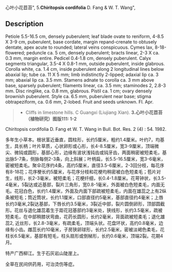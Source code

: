 心叶小花苣苔",
5.**Chiritopsis cordifolia** D. Fang & W. T. Wang",

## Description
Petiole 5.5-16.5 cm, densely puberulent; leaf blade ovate to reniform, 4-8.5 X 3-9 cm, puberulent, base cordate, margin repand-crenate to obtusely dentate, apex acute to rounded; lateral veins conspicuous. Cymes lax, 8-18-flowered; peduncle ca. 5 cm, densely puberulent; bracts linear, 2-3 X ca. 0.3 mm, margin entire. Pedicel 0.4-1.8 cm, densely puberulent. Calyx segments triangular, 3.5-4 X 0.8-1 mm, outside puberulent, inside glabrous. Corolla white, ca. 1.4 cm, inside puberulent along 2 longitudinal lines below abaxial lip; tube ca. 11 X 5 mm; limb indistinctly 2-lipped; adaxial lip ca. 3 mm; abaxial lip ca. 3.5 mm. Stamens adnate to corolla ca. 3 mm above base, sparsely puberulent; filaments linear, ca. 3.5 mm; staminodes 2, 2.8-3 mm. Disc ringlike, ca. 0.8 mm, glabrous. Pistil ca. 1 cm; ovary densely brownish puberulent. Style ca. 6.5 mm, puberulent near base; stigma obtrapeziform, ca. 0.6 mm, 2-lobed. Fruit and seeds unknown. Fl. Apr.

> * Cliffs in limestone hills. C Guangxi (Liujiang Xian).
**3.心叶小花苣苔（植物研究）图版111: 1-2**

Chiritopsis cordifolia D. Fang et W. T. Wang in Bull. Bot. Res. 2 (4) : 54. 1982.

多年生小草本。根状茎近垂直，圆柱形，长约5厘米，粗约1.4厘米。叶约7，均基生，具长柄；叶片草质，心状卵形或心形，长4-8.5厘米，宽3-9厘米，顶端微尖、微钝或圆形，基部心形，边缘有波状浅钝齿或钝牙齿，两面稍密被短柔毛，基出脉5-7条，侧脉每侧2-3条，向上斜展；叶柄扁，长5.5-16.5厘米，宽3-6毫米，密被短柔毛。聚伞花序约4条，高约5厘米，直径3.5-6厘米，2-3回分枝，每花序有8-18花；花序梗长约5厘米，与花序分枝和花梗均稍密被白色短柔毛；苞片对生，线形，长2-3毫米，被短柔毛；花梗纤细，长0.4-1.8厘米。花萼钟状，长3.5-4毫米，5裂达或近基部，裂片三角形，宽0.8-1毫米，外面被白色短柔毛，内面无毛。花冠白色，长约1.4厘米，外面及内面下部疏被短柔毛，内面在雄蕊之上有2纵条被短毛；筒近筒状，长约1.1厘米，口部直径约5毫米，基部直径约4毫米；上唇长约3毫米,2裂达基部，下唇长约3.5毫米，3裂近中部，裂片圆倒卵形，顶部圆截形。花丝与退化雄蕊着生于距花冠基部约3毫米处，狭线形，长约3.5毫米，疏被短柔毛，在中部稍膝状弯曲，花药长圆形，长约2毫米，背面疏被短柔毛；退化雄蕊2, 近丝形，长2.8-3毫米，有疏柔毛，顶端头状。花盘环状，高约0.8毫米，边缘有小齿。雌蕊长约10毫米，子房狭卵球形，长约2.5毫米，密被淡褐色柔毛，花柱长6.5毫米，基部有短毛，柱头扇形或倒梯形，长约0.6毫米，顶端2裂。花期4月。

特产广西柳江。生于石灰岩山陡崖上。

全草在民间供药用，可治烫伤等症。
